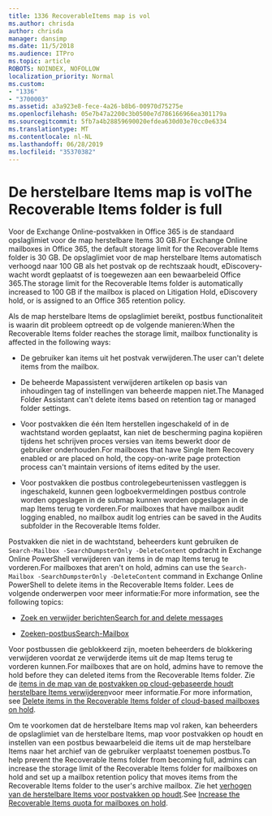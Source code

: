```yaml
---
title: 1336 RecoverableItems map is vol
ms.author: chrisda
author: chrisda
manager: dansimp
ms.date: 11/5/2018
ms.audience: ITPro
ms.topic: article
ROBOTS: NOINDEX, NOFOLLOW
localization_priority: Normal
ms.custom:
- "1336"
- "3700003"
ms.assetid: a3a923e8-fece-4a26-b8b6-00970d75275e
ms.openlocfilehash: 05e7b47a2200c3b0500e7d786166966ea301179a
ms.sourcegitcommit: 5fb7a4b28859690020efdea630d03e70cc0e6334
ms.translationtype: MT
ms.contentlocale: nl-NL
ms.lasthandoff: 06/28/2019
ms.locfileid: "35370382"
---
```

# <a name="the-recoverable-items-folder-is-full"></a><span data-ttu-id="14507-102">De herstelbare Items map is vol</span><span class="sxs-lookup"><span data-stu-id="14507-102">The Recoverable Items folder is full</span></span>

<span data-ttu-id="14507-103">Voor de Exchange Online-postvakken in Office 365 is de standaard opslaglimiet voor de map herstelbare Items 30 GB.</span><span class="sxs-lookup"><span data-stu-id="14507-103">For Exchange Online mailboxes in Office 365, the default storage limit for the Recoverable Items folder is 30 GB.</span></span> <span data-ttu-id="14507-104">De opslaglimiet voor de map herstelbare Items automatisch verhoogd naar 100 GB als het postvak op de rechtszaak houdt, eDiscovery-wacht wordt geplaatst of is toegewezen aan een bewaarbeleid Office 365.</span><span class="sxs-lookup"><span data-stu-id="14507-104">The storage limit for the Recoverable Items folder is automatically increased to 100 GB if the mailbox is placed on Litigation Hold, eDiscovery hold, or is assigned to an Office 365 retention policy.</span></span>

<span data-ttu-id="14507-105">Als de map herstelbare Items de opslaglimiet bereikt, postbus functionaliteit is waarin dit probleem optreedt op de volgende manieren:</span><span class="sxs-lookup"><span data-stu-id="14507-105">When the Recoverable Items folder reaches the storage limit, mailbox functionality is affected in the following ways:</span></span>

- <span data-ttu-id="14507-106">De gebruiker kan items uit het postvak verwijderen.</span><span class="sxs-lookup"><span data-stu-id="14507-106">The user can't delete items from the mailbox.</span></span>

- <span data-ttu-id="14507-107">De beheerde Mapassistent verwijderen artikelen op basis van inhoudingen tag of instellingen van beheerde mappen niet.</span><span class="sxs-lookup"><span data-stu-id="14507-107">The Managed Folder Assistant can't delete items based on retention tag or managed folder settings.</span></span>

- <span data-ttu-id="14507-108">Voor postvakken die één Item herstellen ingeschakeld of in de wachtstand worden geplaatst, kan niet de bescherming pagina kopiëren tijdens het schrijven proces versies van items bewerkt door de gebruiker onderhouden.</span><span class="sxs-lookup"><span data-stu-id="14507-108">For mailboxes that have Single Item Recovery enabled or are placed on hold, the copy-on-write page protection process can't maintain versions of items edited by the user.</span></span>

- <span data-ttu-id="14507-109">Voor postvakken die postbus controlegebeurtenissen vastleggen is ingeschakeld, kunnen geen logboekvermeldingen postbus controle worden opgeslagen in de submap kunnen worden opgeslagen in de map Items terug te vorderen.</span><span class="sxs-lookup"><span data-stu-id="14507-109">For mailboxes that have mailbox audit logging enabled, no mailbox audit log entries can be saved in the Audits subfolder in the Recoverable Items folder.</span></span>

<span data-ttu-id="14507-110">Postvakken die niet in de wachtstand, beheerders kunt gebruiken de `Search-Mailbox -SearchDumpsterOnly -DeleteContent` opdracht in Exchange Online PowerShell verwijderen van items in de map Items terug te vorderen.</span><span class="sxs-lookup"><span data-stu-id="14507-110">For mailboxes that aren't on hold, admins can use the `Search-Mailbox -SearchDumpsterOnly -DeleteContent` command in Exchange Online PowerShell to delete items in the Recoverable Items folder.</span></span> <span data-ttu-id="14507-111">Lees de volgende onderwerpen voor meer informatie:</span><span class="sxs-lookup"><span data-stu-id="14507-111">For more information, see the following topics:</span></span>

- [<span data-ttu-id="14507-112">Zoek en verwijder berichten</span><span class="sxs-lookup"><span data-stu-id="14507-112">Search for and delete messages</span></span>](https://docs.microsoft.com/office365/securitycompliance/search-for-and-delete-messagesadmin-help)

- [<span data-ttu-id="14507-113">Zoeken-postbus</span><span class="sxs-lookup"><span data-stu-id="14507-113">Search-Mailbox</span></span>](https://docs.microsoft.com/powershell/module/exchange/mailboxes/Search-Mailbox)

<span data-ttu-id="14507-114">Voor postbussen die geblokkeerd zijn, moeten beheerders de blokkering verwijderen voordat ze verwijderde items uit de map Items terug te vorderen kunnen.</span><span class="sxs-lookup"><span data-stu-id="14507-114">For mailboxes that are on hold, admins have to remove the hold before they can deleted items from the Recoverable Items folder.</span></span> <span data-ttu-id="14507-115">Zie de [items in de map van de postvakken op cloud-gebaseerde houdt herstelbare Items verwijderen](https://docs.microsoft.com/office365/securitycompliance/delete-items-in-the-recoverable-items-folder-of-mailboxes-on-hold)voor meer informatie.</span><span class="sxs-lookup"><span data-stu-id="14507-115">For more information, see [Delete items in the Recoverable Items folder of cloud-based mailboxes on hold](https://docs.microsoft.com/office365/securitycompliance/delete-items-in-the-recoverable-items-folder-of-mailboxes-on-hold).</span></span>

<span data-ttu-id="14507-116">Om te voorkomen dat de herstelbare Items map vol raken, kan beheerders de opslaglimiet van de herstelbare Items, map voor postvakken op houdt en instellen van een postbus bewaarbeleid die items uit de map herstelbare Items naar het archief van de gebruiker verplaatst toenemen postbus.</span><span class="sxs-lookup"><span data-stu-id="14507-116">To help prevent the Recoverable Items folder from becoming full, admins can increase the storage limit of the Recoverable Items folder for mailboxes on hold and set up a mailbox retention policy that moves items from the Recoverable Items folder to the user's archive mailbox.</span></span> <span data-ttu-id="14507-117">Zie het [verhogen van de herstelbare Items voor postvakken op houdt](https://docs.microsoft.com/office365/securitycompliance/increase-the-recoverable-quota-for-mailboxes-on-hold).</span><span class="sxs-lookup"><span data-stu-id="14507-117">See [Increase the Recoverable Items quota for mailboxes on hold](https://docs.microsoft.com/office365/securitycompliance/increase-the-recoverable-quota-for-mailboxes-on-hold).</span></span>
